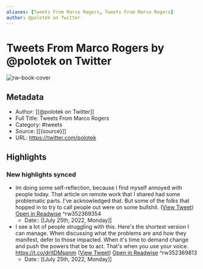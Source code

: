 ```yaml
---
aliases: [Tweets From Marco Rogers, Tweets From Marco Rogers]
author: @polotek on Twitter
---
```

# Tweets From Marco Rogers by @polotek on Twitter

![rw-book-cover](https://pbs.twimg.com/profile_images/3603780451/4775e8c65a9f6f70c824a5b689e6295c.jpeg)

## Metadata
- Author: [[@polotek on Twitter]]
- Full Title: Tweets From Marco Rogers
- Category: #tweets
- Source: [[{source}]]
- URL: https://twitter.com/polotek

## Highlights
### New highlights synced
- Im doing some self-reflection, because I find myself annoyed with people today. That article on remote work that I shared had some problematic parts. I’ve acknowledged that. But some of the folks that hopped in to try to call people out were on some bullshit. ([View Tweet](https://twitter.com/polotek/status/1287570721242099712)) [Open in Readwise](https://readwise.io/open/352369354) ^rw352369354
    - Date:: [[July 25th, 2022, Monday]]
- I see a lot of people struggling with this. Here's the shortest version I can manage.
  When discussing what the problems are and how they manifest, defer to those impacted.
  When it's time to demand change and push the powers that be to act. That's when you use your voice. https://t.co/drltDMspnm ([View Tweet](https://twitter.com/polotek/status/1266474529909440512)) [Open in Readwise](https://readwise.io/open/352369813) ^rw352369813
    - Date:: [[July 25th, 2022, Monday]]
